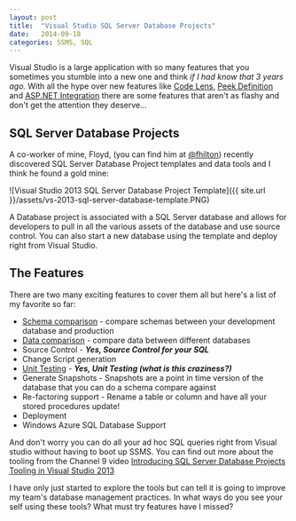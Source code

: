 ```yaml
---
layout: post
title:  "Visual Studio SQL Server Database Projects"
date:   2014-09-18
categories: SSMS, SQL
---
```


Visual Studio is a large application with so many features that you sometimes you stumble into a new one and think *if I had know that 3 years ago.*  With all the hype over new features like [Code Lens](http://msdn.microsoft.com/en-us/library/dn269218.aspx), [Peek Definition](http://msdn.microsoft.com/en-us/library/dn160178.aspx) and [ASP.NET Integration](http://blogs.msdn.com/b/webdev/archive/2013/10/16/asp-net-features-in-new-project-templates-in-visual-studio-2013.aspx) there are some features that aren't as flashy and don't get the attention they deserve...

## SQL Server Database Projects
A co-worker of mine, Floyd, (you can find him at [@fhilton](https://twitter.com/fhilton))  recently discovered SQL Server Database Project templates and data tools and I think he found a gold mine:

![Visual Studio 2013 SQL Server Database Project Template]({{ site.url }}/assets/vs-2013-sql-server-database-template.PNG)

A Database project is associated with a SQL Server database and allows for developers to pull in all the various assets of the database and use source control. You can also start a new database using the template and deploy right from Visual Studio.

## The Features
There are two many exciting features to cover them all but here's a list of my favorite so far:

- [Schema comparison](http://channel9.msdn.com/Events/Visual-Studio/Launch-2013/VS108) - compare schemas between your development database and production
- [Data comparison](http://channel9.msdn.com/Events/Visual-Studio/Launch-2013/VS108) - compare data between different databases
- Source Control - ***Yes, Source Control for your SQL***
- Change Script generation
- [Unit Testing](http://channel9.msdn.com/Events/Visual-Studio/Launch-2013/QE107) - ***Yes, Unit Testing (what is this craziness?)***
- Generate Snapshots - Snapshots are a point in time version of the database that you can do a schema compare against
- Re-factoring support - Rename a table or column and have all your stored procedures update!
- Deployment
- Windows Azure SQL Database Support

And don't worry you can do all your ad hoc SQL queries right from Visual studio without having to boot up SSMS.  You can find out more about the tooling from the Channel 9 video  [Introducing SQL Server Database Projects Tooling in Visual Studio 2013](http://channel9.msdn.com/Events/Visual-Studio/Launch-2013/VS111)

I have only just started to explore the tools but can tell it is going to improve my team's database management practices.  In what ways do you see your self using these tools?  What must try features have I missed?